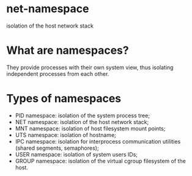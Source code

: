 # net-namespace
isolation of the host network stack

# What are namespaces?
They provide processes with their own system view, thus isolating independent processes from each other.

# Types of namespaces
- PID namespace: isolation of the system process tree;
- NET namespace: isolation of the host network stack;
- MNT namespace: isolation of host filesystem mount points;
- UTS namespace: isolation of hostname;
- IPC namespace: isolation for interprocess communication utilities (shared segments, semaphores);
- USER namespace: isolation of system users IDs;
- GROUP namespace: isolation of the virtual cgroup filesystem of the host.

